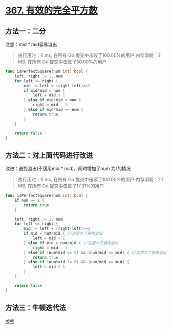 # [367. 有效的完全平方数](https://leetcode-cn.com/problems/valid-perfect-square/)

## 方法一：二分

注意：mid * mid容易溢出

> 执行用时：0 ms, 在所有 Go 提交中击败了100.00%的用户
> 		内存消耗：2 MB, 在所有 Go 提交中击败了50.00%的用户

```go
func isPerfectSquare(num int) bool {
	left, right := 1, num
	for left <= right {
		mid := left + (right-left)>>1
		if mid*mid < num {
			left = mid + 1
		} else if mid*mid > num {
			right = mid - 1
		} else if mid*mid == num {
			return true
		}
	}

	return false
}
```





## 方法二：对上面代码进行改进

改进：避免溢出(不适用mid * mid)，同时增加了num 为1的情况

> 执行用时：0 ms, 在所有 Go 提交中击败了100.00%的用户
> 		内存消耗：2.1 MB, 在所有 Go 提交中击败了17.31%的用户

```go
func isPerfectSquare(num int) bool {
	if num == 1 {
		return true
	}

	left, right := 1, num
	for left <= right {
		mid := left + (right-left)>>1
		if mid < num/mid { //这里为了避免溢出
			left = mid + 1
		} else if mid > num/mid { //这里为了避免溢出
			right = mid - 1
		} else if (num%mid == 0) && (num/mid == mid) { //这里为了避免溢出
			return true
		} else if (num%mid != 0) && (num/mid == mid) {
			left = mid + 1
		}
	}

	return false
}
```

## 方法三：牛顿迭代法

[参考](https://leetcode-cn.com/problems/valid-perfect-square/solution/you-xiao-de-wan-quan-ping-fang-shu-by-leetcode/)